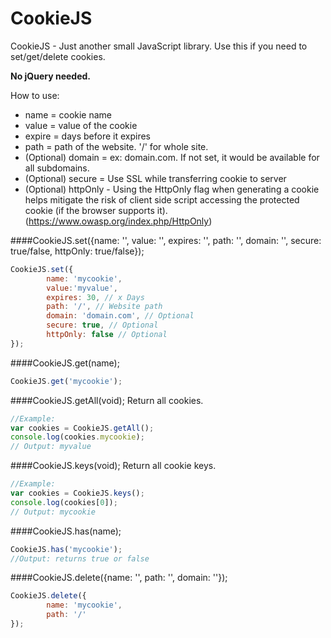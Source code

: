 CookieJS
========
CookieJS - Just another small JavaScript library. Use this if you need to set/get/delete cookies.

**No jQuery needed.**

How to use:
* name = cookie name
* value = value of the cookie
* expire = days before it expires
* path = path of the website. '/' for whole site.
* (Optional) domain = ex: domain.com. If not set, it would be available for all subdomains.
* (Optional) secure = Use SSL while transferring cookie to server
* (Optional) httpOnly -  Using the HttpOnly flag when generating a cookie helps mitigate the risk of client side script accessing the protected cookie (if the browser supports it). (https://www.owasp.org/index.php/HttpOnly)

####CookieJS.set({name: '', value: '', expires: '', path: '', domain: '', secure: true/false, httpOnly: true/false});
```javascript
CookieJS.set({
        name: 'mycookie',
        value:'myvalue',
        expires: 30, // x Days
        path: '/', // Website path
        domain: 'domain.com', // Optional
        secure: true, // Optional
        httpOnly: false // Optional
});
```

####CookieJS.get(name);
```javascript
CookieJS.get('mycookie');
```

####CookieJS.getAll(void); Return all cookies.
```javascript
//Example:
var cookies = CookieJS.getAll();
console.log(cookies.mycookie);
// Output: myvalue
```

####CookieJS.keys(void); Return all cookie keys.
```javascript
//Example:
var cookies = CookieJS.keys();
console.log(cookies[0]);
// Output: mycookie
```

####CookieJS.has(name);
```javascript
CookieJS.has('mycookie');
//Output: returns true or false
```

####CookieJS.delete({name: '', path: '', domain: ''});
```javascript
CookieJS.delete({
        name: 'mycookie',
        path: '/'
});
```
